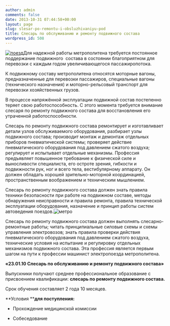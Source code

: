 ```yaml
---
author: admin
comments: false
date: 2013-10-31 07:44:58+00:00
layout: page
slug: slesar-po-remontu-i-obsluzhivaniyu-pod
title: Слесарь по обслуживанию и ремонту подвижного состава
wordpress_id: 508
---
```


[![поезд](http://www.cm-spb.ru/cms/wp-content/uploads/2013/10/поезд-197x300.png)](http://www.cm-spb.ru/cms/wp-content/uploads/2013/10/поезд.png)Для надежной работы метрополитена требуется постоянное поддержание подвижного  состава в состоянии благоприятном для перевозки с каждым годом увеличивающегося пассажиропотока.




К подвижному составу метрополитена относятся моторные вагоны, предназначенные для перевозки пассажиров, специальные вагоны (технического назначения) и моторно-рельсовый транспорт для перевозки хозяйственных грузов.




В процессе напряжённой эксплуатации подвижной состав постепенно теряет свою работоспособность. С этого момента требуется внимание слесаря по ремонту подвижного состава для восстановления его утраченной работоспособности.




Слесарь по ремонту подвижного состава ремонтирует и изготавливает детали узлов обслуживаемого оборудования, разбирает узлы подвижного состава; производит монтаж и демонтаж отдельных приборов пневматической системы; проверяет действие пневматического оборудования под давлением сжатого воздуха; регулирует и испытывает отдельные механизмы. Профессия предъявляет повышенное требование к физической силе и выносливости специалиста, его остроте зрения, гибкости и подвижности рук, ног и всего тела, вестибулярному аппарату. Он должен обладать хорошей зрительно-моторной координацией, пространственным воображением и техническим мышлением.




Слесарь по ремонту подвижного состава должен знать правила техники безопасности при работе на подвижном составе, методы обнаружения неисправности и правила ремонта, правила технической эксплуатации оборудования, назначение и принцип работы систем автоведения поездов.![метро](http://www.cm-spb.ru/cms/wp-content/uploads/2013/10/метро-300x174.jpg)




Слесарь по ремонту подвижного состава должен выполнять слесарно-ремонтные работы; читать принципиальные силовые схемы и схемы управления электровозов; знать правила проверки действия пневматического оборудования под давлением сжатого воздуха, технические условия на испытание и регулировку отдельных механизмов подвижного состава. Эта профессия является первым шагом на пути к профессии машинист электропоезда метрополитена.




**«23.01.10 Слесарь по обслуживанию и ремонту подвижного состава»**




Выпускники получают среднее профессиональное образование с присвоением квалификации: **слесарь по ремонту подвижного состава.**




Срок обучения составляет 2 года 10 месяцев.




**Условия ****для поступления:**






	
  * Прохождение медицинской комиссии 

	
  * Собеседование


